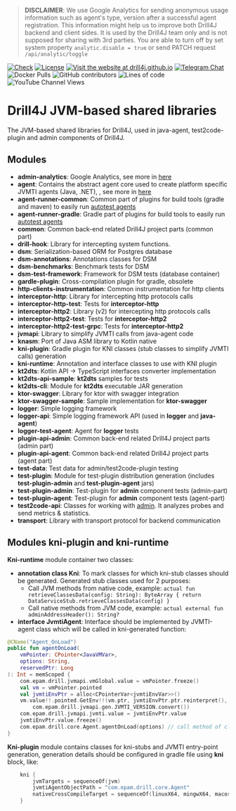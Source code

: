 > **DISCLAIMER**: We use Google Analytics for sending anonymous usage information such as agent's type, version
> after a successful agent registration. This information might help us to improve both Drill4J backend and client sides. It is used by the
> Drill4J team only and is not supposed for sharing with 3rd parties.
> You are able to turn off by set system property `analytic.disable = true` or send PATCH request `/api/analytic/toggle`

[![Check](https://github.com/Drill4J/lib-jvm-shared/actions/workflows/check.yml/badge.svg)](https://github.com/Drill4J/lib-jvm-shared/actions/workflows/check.yml)
[![License](https://img.shields.io/github/license/Drill4J/lib-jvm-shared)](LICENSE)
[![Visit the website at drill4j.github.io](https://img.shields.io/badge/visit-website-green.svg?logo=firefox)](https://drill4j.github.io/)
[![Telegram Chat](https://img.shields.io/badge/Chat%20on-Telegram-brightgreen.svg)](https://t.me/drill4j)
![Docker Pulls](https://img.shields.io/docker/pulls/drill4j/lib-jvm-shared)
![GitHub contributors](https://img.shields.io/github/contributors/Drill4J/lib-jvm-shared)
![Lines of code](https://img.shields.io/tokei/lines/github/Drill4J/lib-jvm-shared)
![YouTube Channel Views](https://img.shields.io/youtube/channel/views/UCJtegUnUHr0bO6icF1CYjKw?style=social)

# Drill4J JVM-based shared libraries

The JVM-based shared libraries for Drill4J, used in java-agent, test2code-plugin and admin components of Drill4J.

## Modules

- **admin-analytics**: Google Analytics, see more in [here](admin-analytics/README.md)
- **agent**: Contains the abstract agent core used to create platform specific JVMTI agents (Java, .NET), , see more in [here](agent/README.md)
- **agent-runner-common**: Common part of plugins for build tools (gradle and maven) to easily run [autotest agents](https://github.com/Drill4J/autotest-agent)
- **agent-runner-gradle**: Gradle part of plugins for build tools to easily run [autotest agents](https://github.com/Drill4J/autotest-agent)
- **common**: Common back-end related Drill4J project parts (common part)
- **drill-hook**: Library for intercepting system functions.
- **dsm**: Serialization-based ORM for Postgres database
- **dsm-annotations**: Annotations classes for DSM
- **dsm-benchmarks**: Benchmark tests for DSM
- **dsm-test-framework**: Framework for DSM tests (database container)
- **gardle-plugin**: Cross-compilation plugin for gradle, obsolete
- **http-clients-instrumentation**: Common instrumentation for http clients
- **interceptor-http**: Library for intercepting http protocols calls
- **interceptor-http-test**: Tests for **interceptor-http**
- **interceptor-http2**: Library (v2) for intercepting http protocols calls
- **interceptor-http2-test**: Tests for **interceptor-http2**
- **interceptor-http2-test-grpc**: Tests for **interceptor-http2**
- **jvmapi**: Library to simplify JVMTI calls from java-agent code
- **knasm**: Port of Java ASM library to Kotlin native
- **kni-plugin**: Gradle plugin for KNI classes (stub classes to simplify JVMTI calls) generation
- **kni-runtime**: Annotation and interface classes to use with KNI plugin
- **kt2dts**: Kotlin API -> TypeScript interfaces converter implementation
- **kt2dts-api-sample**: **kt2dts** samples for tests
- **kt2dts-cli**: Module for **kt2dts** executable JAR generation
- **ktor-swagger**: Library for ktor with swagger integration
- **ktor-swagger-sample**: Sample implementation for **ktor-swagger**
- **logger**: Simple logging framework
- **logger-api**: Simple logging framework API (used in **logger** and **java-agent**)
- **logger-test-agent**: Agent for **logger** tests
- **plugin-api-admin**: Common back-end related Drill4J project parts (admin part)
- **plugin-api-agent**: Common back-end related Drill4J project parts (agent part)
- **test-data**: Test data for admin/test2code-plugin testing
- **test-plugin**: Module for test-plugin distribution generation (includes **test-plugin-admin** and **test-plugin-agent** jars)
- **test-plugin-admin**: Test-plugin for **admin** component tests (admin-part)
- **test-plugin-agent**: Test-plugin for **admin** component tests (agent-part)
- **test2code-api**: Classes for working with [admin](https://github.com/Drill4J/admin). It analyzes probes and send metrics & statistics.
- **transport**: Library with transport protocol for backend communication

## Modules kni-plugin and kni-runtime

**Kni-runtime** module container two classes:
- **annotation class Kni**: To mark classes for which kni-stub classes should be generated. Generated stub classes used for 2 purposes:
  - Call JVM methods from native code, example: `actual fun retrieveClassesData(config: String): ByteArray { return DataServiceStub.retrieveClassesData(config) }`
  - Call native methods from JVM code, example: `actual external fun adminAddressHeader(): String?`
- **interface JvmtiAgent**: Interface should be implemented by JVMTI-agent class which will be called in kni-generated function:
```kotlin
@CName("Agent_OnLoad")
public fun agentOnLoad(
    vmPointer: CPointer<JavaVMVar>,
    options: String,
    reservedPtr: Long
): Int = memScoped {
    com.epam.drill.jvmapi.vmGlobal.value = vmPointer.freeze()
    val vm = vmPointer.pointed
    val jvmtiEnvPtr = alloc<CPointerVar<jvmtiEnvVar>>()
    vm.value!!.pointed.GetEnv!!(vm.ptr, jvmtiEnvPtr.ptr.reinterpret(),
        com.epam.drill.jvmapi.gen.JVMTI_VERSION.convert())
    com.epam.drill.jvmapi.jvmti.value = jvmtiEnvPtr.value
    jvmtiEnvPtr.value.freeze()
    com.epam.drill.core.Agent.agentOnLoad(options) // call method of class configured in gradle file using kni-block 
}
```

**Kni-plugin** module contains classes for kni-stubs and JVMTI entry-point generation, generation details should be configured in gradle file using **kni** block, like:
```kotlin
    kni {
        jvmTargets = sequenceOf(jvm)
        jvmtiAgentObjectPath = "com.epam.drill.core.Agent"
        nativeCrossCompileTarget = sequenceOf(linuxX64, mingwX64, macosX64)
    }
```

